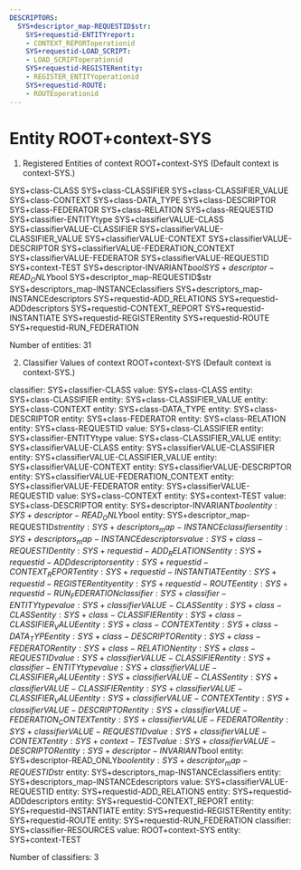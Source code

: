 ```yaml
---
DESCRIPTORS:
  SYS+descriptor_map-REQUESTID$str:
    SYS+requestid-ENTITYreport:
    - CONTEXT_REPORToperationid
    SYS+requestid-LOAD_SCRIPT:
    - LOAD_SCRIPToperationid
    SYS+requestid-REGISTERentity:
    - REGISTER_ENTITYoperationid
    SYS+requestid-ROUTE:
    - ROUTEoperationid
---
```

# Entity ROOT+context-SYS

1. Registered Entities of context ROOT+context-SYS
(Default context is context-SYS.)

SYS+class-CLASS
SYS+class-CLASSIFIER
SYS+class-CLASSIFIER_VALUE
SYS+class-CONTEXT
SYS+class-DATA_TYPE
SYS+class-DESCRIPTOR
SYS+class-FEDERATOR
SYS+class-RELATION
SYS+class-REQUESTID
SYS+classifier-ENTITYtype
SYS+classifierVALUE-CLASS
SYS+classifierVALUE-CLASSIFIER
SYS+classifierVALUE-CLASSIFIER_VALUE
SYS+classifierVALUE-CONTEXT
SYS+classifierVALUE-DESCRIPTOR
SYS+classifierVALUE-FEDERATION_CONTEXT
SYS+classifierVALUE-FEDERATOR
SYS+classifierVALUE-REQUESTID
SYS+context-TEST
SYS+descriptor-INVARIANT$bool
SYS+descriptor-READ_ONLY$bool
SYS+descriptor_map-REQUESTID$str
SYS+descriptors_map-INSTANCEclassifiers
SYS+descriptors_map-INSTANCEdescriptors
SYS+requestid-ADD_RELATIONS
SYS+requestid-ADDdescriptors
SYS+requestid-CONTEXT_REPORT
SYS+requestid-INSTANTIATE
SYS+requestid-REGISTERentity
SYS+requestid-ROUTE
SYS+requestid-RUN_FEDERATION

Number of entities: 31

2. Classifier Values of context ROOT+context-SYS
(Default context is context-SYS.)

classifier:  SYS+classifier-CLASS
  value:       SYS+class-CLASS
    entity:      SYS+class-CLASSIFIER
    entity:      SYS+class-CLASSIFIER_VALUE
    entity:      SYS+class-CONTEXT
    entity:      SYS+class-DATA_TYPE
    entity:      SYS+class-DESCRIPTOR
    entity:      SYS+class-FEDERATOR
    entity:      SYS+class-RELATION
    entity:      SYS+class-REQUESTID
  value:       SYS+class-CLASSIFIER
    entity:      SYS+classifier-ENTITYtype
  value:       SYS+class-CLASSIFIER_VALUE
    entity:      SYS+classifierVALUE-CLASS
    entity:      SYS+classifierVALUE-CLASSIFIER
    entity:      SYS+classifierVALUE-CLASSIFIER_VALUE
    entity:      SYS+classifierVALUE-CONTEXT
    entity:      SYS+classifierVALUE-DESCRIPTOR
    entity:      SYS+classifierVALUE-FEDERATION_CONTEXT
    entity:      SYS+classifierVALUE-FEDERATOR
    entity:      SYS+classifierVALUE-REQUESTID
  value:       SYS+class-CONTEXT
    entity:      SYS+context-TEST
  value:       SYS+class-DESCRIPTOR
    entity:      SYS+descriptor-INVARIANT$bool
    entity:      SYS+descriptor-READ_ONLY$bool
    entity:      SYS+descriptor_map-REQUESTID$str
    entity:      SYS+descriptors_map-INSTANCEclassifiers
    entity:      SYS+descriptors_map-INSTANCEdescriptors
  value:       SYS+class-REQUESTID
    entity:      SYS+requestid-ADD_RELATIONS
    entity:      SYS+requestid-ADDdescriptors
    entity:      SYS+requestid-CONTEXT_REPORT
    entity:      SYS+requestid-INSTANTIATE
    entity:      SYS+requestid-REGISTERentity
    entity:      SYS+requestid-ROUTE
    entity:      SYS+requestid-RUN_FEDERATION
classifier:  SYS+classifier-ENTITYtype
  value:       SYS+classifierVALUE-CLASS
    entity:      SYS+class-CLASS
    entity:      SYS+class-CLASSIFIER
    entity:      SYS+class-CLASSIFIER_VALUE
    entity:      SYS+class-CONTEXT
    entity:      SYS+class-DATA_TYPE
    entity:      SYS+class-DESCRIPTOR
    entity:      SYS+class-FEDERATOR
    entity:      SYS+class-RELATION
    entity:      SYS+class-REQUESTID
  value:       SYS+classifierVALUE-CLASSIFIER
    entity:      SYS+classifier-ENTITYtype
  value:       SYS+classifierVALUE-CLASSIFIER_VALUE
    entity:      SYS+classifierVALUE-CLASS
    entity:      SYS+classifierVALUE-CLASSIFIER
    entity:      SYS+classifierVALUE-CLASSIFIER_VALUE
    entity:      SYS+classifierVALUE-CONTEXT
    entity:      SYS+classifierVALUE-DESCRIPTOR
    entity:      SYS+classifierVALUE-FEDERATION_CONTEXT
    entity:      SYS+classifierVALUE-FEDERATOR
    entity:      SYS+classifierVALUE-REQUESTID
  value:       SYS+classifierVALUE-CONTEXT
    entity:      SYS+context-TEST
  value:       SYS+classifierVALUE-DESCRIPTOR
    entity:      SYS+descriptor-INVARIANT$bool
    entity:      SYS+descriptor-READ_ONLY$bool
    entity:      SYS+descriptor_map-REQUESTID$str
    entity:      SYS+descriptors_map-INSTANCEclassifiers
    entity:      SYS+descriptors_map-INSTANCEdescriptors
  value:       SYS+classifierVALUE-REQUESTID
    entity:      SYS+requestid-ADD_RELATIONS
    entity:      SYS+requestid-ADDdescriptors
    entity:      SYS+requestid-CONTEXT_REPORT
    entity:      SYS+requestid-INSTANTIATE
    entity:      SYS+requestid-REGISTERentity
    entity:      SYS+requestid-ROUTE
    entity:      SYS+requestid-RUN_FEDERATION
classifier:  SYS+classifier-RESOURCES
  value:       ROOT+context-SYS
    entity:      SYS+context-TEST

Number of classifiers: 3

